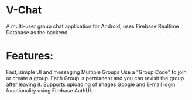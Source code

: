 # V-Chat

A multi-user group chat application for Android, uses Firebase Realtime Database as the backend.

# Features:

Fast, simple UI and messaging
Multiple Groups
Use a "Group Code" to join or create a group.
Each Group is permanent and you can revisit the group after leaving it.
Supports uploading of images
Google and E-mail login functionality using Firebase AuthUI.
